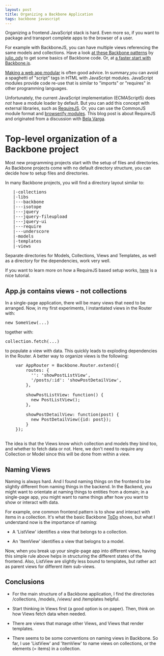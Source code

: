```yaml
---
layout: post
title: Organizing a Backbone Application
tags: backbone javascript
---
```

Organizing a frontend JavaScript stack is hard. Even more so, if you want to package and transport complete apps to the browser of a user.

For example with BackboneJS, you can have multiple views referencing the same models and collections. Have a look [at these Backbone patterns](http://backbone-patterns.heroku.com/) by [julio_ody](http://twitter.com/julio_ody) to get some basics of Backbone code. Or, at [a faster start with Backbone.js](http://thinkingonthinking.com/fast-start-with-backbonejs/).

[Making a web app modular](http://thinkingonthinking.com/what-is-modular-architecture/) is often good advice. In summary,you can avoid a spaghetti of "script" tags in HTML with JavaScript modules. JavaScript modules provide code re-use that is similar to "imports" or "requires" in other programming languages.

Unfortunately, the current JavaScript implementation (ECMAScript5) does *not* have a module loader by default. But you can add this concept with external libraries, such as [RequireJS](http://requirejs.org/). Or, you can use the CommonJS module format and [browserify modules](http://thinkingonthinking.com/unix-in-the-browser/). This blog post is about RequireJS and originated from a discussion with [Bela Varga](https://twitter.com/netzzwerg). 


# Top-level organization of a Backbone project

Most new programming projects start with the setup of files and directories. As Backbone projects come with no default directory structure, you can decide how to setup files and directories.

In many Backbone projects, you will find a directory layout similar to: 

<pre>
   |-collections
   |-libs
   |---backbone
   |---isotope
   |---jquery
   |---jquery-fileupload
   |---jquery-ui
   |---require
   |---underscore
   |-models
   |-templates
   |-views
</pre>

Separate directories for Models, Collections, Views and Templates, as well as a directory for the dependencies, work very well.

If you want to learn more on how a RequireJS based setup works, [here](http://backbonetutorials.com/) is a nice tutorial.

## App.js contains views - not collections

In a single-page application, there will be many views that need to be arranged. Now, in my first experiments, I instantiated views in the Router with: 

<pre>
new SomeView(...)
</pre>

together with:

<pre>
collection.fetch(...) 
</pre>


to populate a view with data. This quickly leads to exploding dependencies in the Router. A better way to organize views is the following:

<pre>
    var AppRouter = Backbone.Router.extend({
        routes: {
	      '': 'showPostListView',
	      '/posts/:id': 'showPostDetailView',
        },

        showPostListView: function() {
	      new PostListView();
        },

       	showPostDetailView: function(post) {
	      new PostDetailView({id: post});
        }
    });
</div>
</pre>

The idea is that the Views know which collection and models they bind too, and whether to fetch data or not. Here, we don't need to require any Collection or Model since this will be done from within a view.

## Naming Views
Naming is always hard. And I found naming things on the frontend to be slightly different from naming things in the backend. In the Backend, you might want to orientate at naming things to entities from a domain; in a single-page app, you might want to name things after how you want to show or interact with data.

For example, one common frontend pattern is to show and interact with items in a collection. It's what the basic Backbone [ToDo](http://backbonejs.org/examples/todos/index.html) shows, but what I understand now is the importance of naming:

* A 'ListView' identifies a view that belongs to a collection.

* An 'ItemView' identifies a view that belogns to a model.

Now, when you break up your single-page app into different views, having this simple rule above helps in structuring the different states of the frontend. Also, ListView are slightly less bound to templates, but rather act as parent views for different item sub-views.

## Conclusions

* For the main structure of a Backbone application, I find the directories /collections, /models, /views/ and /templates helpful.

* Start thinking in Views first (a good option is on paper). Then, think on how Views fetch data when needed.

* There are views that manage other Views, and Views that render templates.

* There seems to be some conventions on naming views in Backbone. So far, I use 'ListView' and 'ItemView' to name views on collections, or the elements (= items) in a collection.
